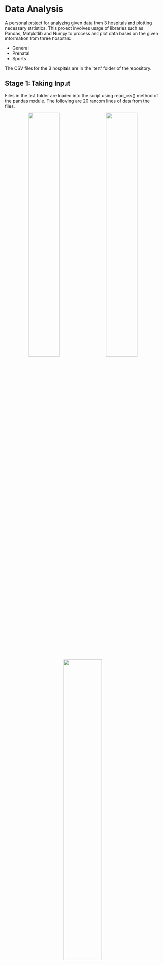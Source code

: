 # Data Analysis
A personal project for analyzing given data from 3 hospitals and plotting necessary statistics.
This project involves usage of libraries such as Pandas, Matplotlib and Numpy to process and plot data based on the given information from three hospitals:
- General
- Prenatal
- Sports

The CSV files for the 3 hospitals are in the 'test' folder of the repository.


## Stage 1: Taking Input

Files in the test folder are loaded into the script using read_csv() method of the pandas module. The following are 20 random lines of data from the files.
<p align="center">
	<img src = "./images/gen_df.png?raw=true" width=45%>
	&nbsp;
	&nbsp;
	&nbsp;
	<img src = "./images/prenatal_df.png?raw=true" width=45%>
	<br>
	<br>
	<img src = "./images/sports_df.png?raw=true" width=50%>
</p>
Files are then compared and updated so that all the columns match. They are then merged into one single dataset for improving, analyzing and plotting. Redundant columns such as "Unnamed: 0", are deleted.
<p>
	<img src = "./images/merged_df.png?raw=true" width=50%>
</p>
## Stage 2: Improving Dataset

Once the dataset is ready, it is time to process it. To do that, the first step is handling NaN (Not a Number) values. 

- Delete all the empty rows.
- Replace the NaN values in the gender column of the prenatal hospital with f (we can assume that the prenatal treats only women).
- Replace the NaN values in the bmi, diagnosis, blood_test, ecg, ultrasound, mri, xray, children, months columns with zeroes.

Once the NaN values are handled, values are corrected and normalized.
Let's take a closer look at the gender column. It's a big mess: there we have female, male, man, woman. The data in this colum needs to be corrected. 
The values should be either f or m. The improvised dataset is shown below. Once again, 20 random lines of data were extracted from the merged and corrected dataset.

<p align="center">
  <img src = "./images/improved_df.png?raw=true" width=50%>
</p>

## Stage 3: Statistical Analysis

The dataset has been cleared of empty rows and values. Some values have also been corrected, and now we can start a comprehensive study of our data.  In this stage, we will find the main statistical characteristics of our data, consider data distributions, and so on.

These questions will be answered using statistical methods:

- Which hospital has the highest number of patients?
	
    Using mode() function, hospital with the highest number of patients is extracted.

- What share of the patients in the general hospital suffers from stomach-related issues? Round the result to the third decimal place?

    Using .loc to locate and filter required data from general hospital and round off value

- What share of the patients in the sports hospital suffers from dislocation-related issues? Round the result to the third decimal place?

   Using .loc to locate and filter required data from sports hospital and round off value

- What is the difference in the median ages of the patients in the general and sports hospitals?
	
   Using median() method to compare.
	
- After data processing at the previous stages, the blood_test column has three values: t= a blood test was taken, f= a blood test wasn't taken, and 0= there is no information. In which hospital the blood test was taken the most often (there is the biggest number of t in the blood_test column among all the hospitals)? How many blood tests were taken?

   Creating a pivot table with values='blood_test' aggfunc='count' to find the hospital with the most blood tests. 

<p align="center"><img src = "./images/stats.png?raw=true" width=66%></p>


## Stage 4: Plotting Values and Extended Analysis

Graphics are arguably the most accessible way to represent the data and its structure. Sometimes, it can help to find the main data patterns and deviations. We will use data visualization methods to conclude our dataset. 

The following graphs will be plotted and the questions will be answered:

- What is the most common age of a patient among all hospitals? Plot a histogram and choose one of the following age ranges: 0-15, 15-35, 35-55, 55-70, or 70-80.
	<p align="center"><img src = "./images/age_hist.png?raw=true" width=66%></p>
	From the plotted histogram, it was found that 15-35 was the most common age group.

- What is the most common diagnosis among patients in all hospitals? Create a pie chart.
	<p align="center"><img src = "./images/pie_chart.png?raw=true" width=66%></p>
	From the generated pie chart, it was found that pregnancy is the most common diagnosis
	
- Build a violin plot of height distribution by hospitals. What is the main reason for the gap in values? Why there are two peaks, which correspond to the relatively small and big values?
	<p align="center"><img src = "./images/violin_plot.png?raw=true" width=66%></p>
	The gap between values as well as the presence of two peeks can be explained by the use of two different measurement systems. As the height in both prenatal and general is the meter while the sports hospital uses the imperial system, feet where 1 foot is 0.3048 meters

<p align="center"><img src = "./images/plot_data.png?raw=true" width=66%></p>

